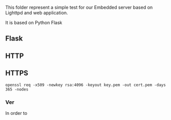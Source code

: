 This folder represent a simple test for our Embedded server based on Lighttpd and web application.

It is based on Python Flask 


## Flask


## HTTP


## HTTPS
`
openssl req -x509 -newkey rsa:4096 -keyout key.pem -out cert.pem -days 365 -nodes
`
### Ver
In order to 

